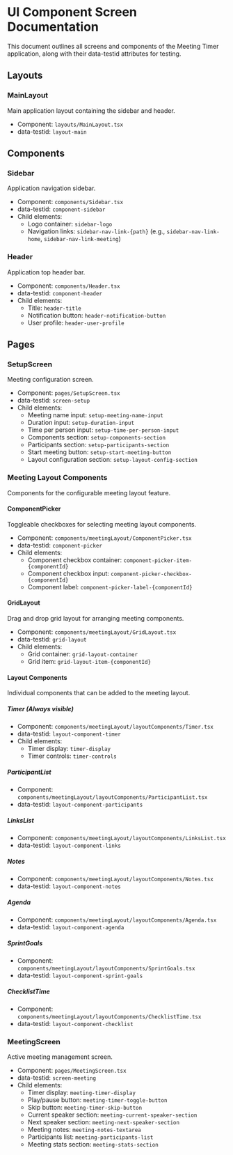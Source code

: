 # UI Component Screen Documentation

This document outlines all screens and components of the Meeting Timer application, along with their data-testid attributes for testing.

## Layouts

### MainLayout
Main application layout containing the sidebar and header.
- Component: `layouts/MainLayout.tsx`
- data-testid: `layout-main`

## Components

### Sidebar 
Application navigation sidebar.
- Component: `components/Sidebar.tsx`
- data-testid: `component-sidebar`
- Child elements:
  - Logo container: `sidebar-logo`
  - Navigation links: `sidebar-nav-link-{path}` (e.g., `sidebar-nav-link-home`, `sidebar-nav-link-meeting`)

### Header
Application top header bar.
- Component: `components/Header.tsx`
- data-testid: `component-header`
- Child elements:
  - Title: `header-title`
  - Notification button: `header-notification-button`
  - User profile: `header-user-profile`

## Pages

### SetupScreen
Meeting configuration screen.
- Component: `pages/SetupScreen.tsx`
- data-testid: `screen-setup`
- Child elements:
  - Meeting name input: `setup-meeting-name-input`
  - Duration input: `setup-duration-input`
  - Time per person input: `setup-time-per-person-input`
  - Components section: `setup-components-section`
  - Participants section: `setup-participants-section`
  - Start meeting button: `setup-start-meeting-button`
  - Layout configuration section: `setup-layout-config-section`

### Meeting Layout Components
Components for the configurable meeting layout feature.

#### ComponentPicker
Toggleable checkboxes for selecting meeting layout components.
- Component: `components/meetingLayout/ComponentPicker.tsx`
- data-testid: `component-picker`
- Child elements:
  - Component checkbox container: `component-picker-item-{componentId}`
  - Component checkbox input: `component-picker-checkbox-{componentId}`
  - Component label: `component-picker-label-{componentId}`

#### GridLayout
Drag and drop grid layout for arranging meeting components.
- Component: `components/meetingLayout/GridLayout.tsx`
- data-testid: `grid-layout`
- Child elements:
  - Grid container: `grid-layout-container`
  - Grid item: `grid-layout-item-{componentId}`

#### Layout Components
Individual components that can be added to the meeting layout.

##### Timer (Always visible)
- Component: `components/meetingLayout/layoutComponents/Timer.tsx`
- data-testid: `layout-component-timer`
- Child elements:
  - Timer display: `timer-display`
  - Timer controls: `timer-controls`

##### ParticipantList
- Component: `components/meetingLayout/layoutComponents/ParticipantList.tsx`
- data-testid: `layout-component-participants`

##### LinksList
- Component: `components/meetingLayout/layoutComponents/LinksList.tsx`
- data-testid: `layout-component-links`

##### Notes
- Component: `components/meetingLayout/layoutComponents/Notes.tsx`
- data-testid: `layout-component-notes`

##### Agenda
- Component: `components/meetingLayout/layoutComponents/Agenda.tsx`
- data-testid: `layout-component-agenda`

##### SprintGoals
- Component: `components/meetingLayout/layoutComponents/SprintGoals.tsx`
- data-testid: `layout-component-sprint-goals`

##### ChecklistTime
- Component: `components/meetingLayout/layoutComponents/ChecklistTime.tsx`
- data-testid: `layout-component-checklist`

### MeetingScreen
Active meeting management screen.
- Component: `pages/MeetingScreen.tsx`
- data-testid: `screen-meeting`
- Child elements:
  - Timer display: `meeting-timer-display`
  - Play/pause button: `meeting-timer-toggle-button`
  - Skip button: `meeting-timer-skip-button`
  - Current speaker section: `meeting-current-speaker-section`
  - Next speaker section: `meeting-next-speaker-section`
  - Meeting notes: `meeting-notes-textarea`
  - Participants list: `meeting-participants-list`
  - Meeting stats section: `meeting-stats-section`

